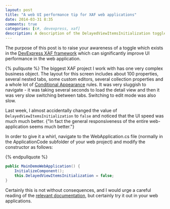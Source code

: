 ```yaml
---
layout: post
title: "A web UI performance tip for XAF web applications"
date: 2014-03-31 8:35
comments: true
categories: [c#, devexpress, xaf]
description: A description of the DelayedViewItemsInitialization toggle in the DevExpress expressAppFramework.
---
```

The purpose of this post is to raise your awareness of a toggle which exists in the [DevExpress XAF framework](http://www.devexpress.com/xaf/) which can significantly improve UI performance in the web application.

{% pullquote %}
The biggest XAF project I work with has one very complex business object. The layout for this screen includes about 100 properties, several nested tabs, some custom editors, several collection properties and a whole lot of [Conditional Appearance](https://documentation.devexpress.com/#Xaf/CustomDocument3286) rules. It was very sluggish to navigate - it was taking several seconds to load the detail view and then it was very slow switching between tabs. Switching to edit mode was also slow.

Last week, I almost accidentally changed the value of `DelayedViewItemsInitialization` to `false` and noticed that the UI speed was much much better. {"In fact the general responsiveness of the entire web-application seems much better."}

In order to give it a whirl, navigate to the WebApplication.cs file (normally in the ApplicationCode subfolder of your web project) and modify the constructor as follows:

{% endpullquote %}

```c#
public MainDemoWebApplication() {
    InitializeComponent();
    this.DelayedViewItemsInitialization = false;
}
```

Certainly this is not without consequences, and I would urge a careful reading of the [relevant documentation](https://documentation.devexpress.com/#xaf/DevExpressExpressAppXafApplication_DelayedViewItemsInitializationtopic), but certainly try it out in your web applications.

